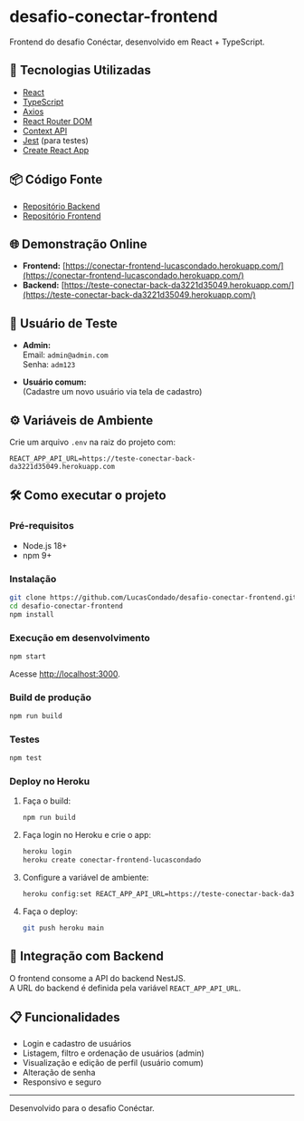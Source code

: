 # desafio-conectar-frontend

Frontend do desafio Conéctar, desenvolvido em React + TypeScript.

## 🚀 Tecnologias Utilizadas

- [React](https://react.dev/)
- [TypeScript](https://www.typescriptlang.org/)
- [Axios](https://axios-http.com/)
- [React Router DOM](https://reactrouter.com/)
- [Context API](https://react.dev/reference/react/useContext)
- [Jest](https://jestjs.io/) (para testes)
- [Create React App](https://github.com/facebook/create-react-app)

## 📦 Código Fonte

- [Repositório Backend](https://github.com/LucasCondado/desafio-conectar-backend)
- [Repositório Frontend](https://github.com/LucasCondado/desafio-conectar-frontend)

## 🌐 Demonstração Online

- **Frontend:** [https://conectar-frontend-lucascondado.herokuapp.com/](https://conectar-frontend-lucascondado.herokuapp.com/)
- **Backend:** [https://teste-conectar-back-da3221d35049.herokuapp.com/](https://teste-conectar-back-da3221d35049.herokuapp.com/)

## 👤 Usuário de Teste

- **Admin:**  
  Email: `admin@admin.com`  
  Senha: `adm123`

- **Usuário comum:**  
  (Cadastre um novo usuário via tela de cadastro)

## ⚙️ Variáveis de Ambiente

Crie um arquivo `.env` na raiz do projeto com:

```
REACT_APP_API_URL=https://teste-conectar-back-da3221d35049.herokuapp.com
```

## 🛠️ Como executar o projeto

### Pré-requisitos

- Node.js 18+
- npm 9+

### Instalação

```sh
git clone https://github.com/LucasCondado/desafio-conectar-frontend.git
cd desafio-conectar-frontend
npm install
```

### Execução em desenvolvimento

```sh
npm start
```
Acesse [http://localhost:3000](http://localhost:3000).

### Build de produção

```sh
npm run build
```

### Testes

```sh
npm test
```

### Deploy no Heroku

1. Faça o build:
   ```sh
   npm run build
   ```
2. Faça login no Heroku e crie o app:
   ```sh
   heroku login
   heroku create conectar-frontend-lucascondado
   ```
3. Configure a variável de ambiente:
   ```sh
   heroku config:set REACT_APP_API_URL=https://teste-conectar-back-da3221d35049.herokuapp.com --app conectar-frontend-lucascondado
   ```
4. Faça o deploy:
   ```sh
   git push heroku main
   ```

## 🔗 Integração com Backend

O frontend consome a API do backend NestJS.  
A URL do backend é definida pela variável `REACT_APP_API_URL`.

## 📋 Funcionalidades

- Login e cadastro de usuários
- Listagem, filtro e ordenação de usuários (admin)
- Visualização e edição de perfil (usuário comum)
- Alteração de senha
- Responsivo e seguro

---

Desenvolvido para o desafio Conéctar.